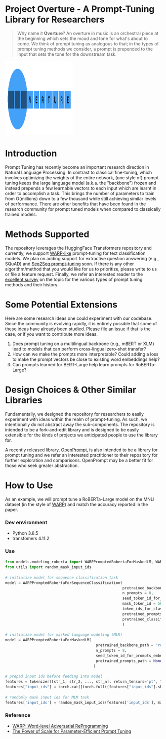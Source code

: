 # Project Overture - A Prompt-Tuning Library for Researchers
> Why name it **Overture**? An overture in music is an orchestral piece at the beginning which sets the mood and tone for what's about to come. We think of prompt tuning as analogous to that; in the types of prompt tuning methods we consider, a prompt is prepended to the input that sets the tone for the downstream task. 
<p>
    <img src="figures/overture_logo.png" width="220" height="240" />
</p>

# Introduction
Prompt Tuning has recently become an important research direction in Natural Language Processing. In contrast to classical fine-tuning, which involves optimizing the weights of the entire network, (one style of) prompt tuning keeps the large language model (a.k.a. the "backbone") frozen and instead prepends a few learnable vectors to each input which are learnt in order to accomplish a task. This brings the number of parameters to train from O(millions) down to a few thousand while still achieving similar levels of performance. There are other benefits that have been found in the research community for prompt tuned models when compared to classically trained models. 

# Methods Supported
The repository leverages the HuggingFace Transformers repository and currently, we support [WARP-like](https://arxiv.org/abs/2101.00121) prompt-tuning for text classification models. We plan on adding support for extractive question answering (e.g., SQuAD) and [Seq2Seq prompt-tuning](https://arxiv.org/abs/2104.08691v1) soon. If there is any other algorithm/method that you would like for us to prioritize, please write to us or file a feature request. Finally, we refer an interested reader to the [excellent survey](http://pretrain.nlpedia.ai/) on the topic for the various types of prompt tuning methods and their history. 

# Some Potential Extensions
Here are some research ideas one could experiment with our codebase. Since the community is evolving rapidly, it is entirely possible that some of these ideas have already been studied. Please file an issue if that is the case, or if you want to contribute more ideas. 

1. Does prompt tuning on a multilingual backbone (e.g., mBERT or XLM) lead to models that can perform cross-lingual zero-shot transfer?
2. How can we make the prompts more interpretable? Could adding a loss to make the prompt vectors be close to existing word embeddings help?
3. Can prompts learned for BERT-Large help learn prompts for RoBERTa-Large? 

# Design Choices & Other Similar Libraries 

Fundamentally, we designed the repository for researchers to easily experiment with ideas within the realm of prompt-tuning. As such, we intentionally do not abstract away the sub-components. The repository is intended to be a fork-and-edit library and is designed to be easily extensible for the kinds of projects we anticipated people to use the library for. 

A recently released library, [OpenPrompt](https://github.com/thunlp/OpenPrompt), is also intended to be a library for prompt tuning and we refer an interested practitioner to their repository for further exploration and comparisons. OpenPrompt may be a better fit for those who seek greater abstraction.

# How to Use

As an example, we will prompt tune a RoBERTa-Large model on the MNLI dataset (in the style of [WARP](https://arxiv.org/abs/2101.00121)) and match the accuracy reported in the paper. 
### Dev environment
- Python 3.8.5
- transfomers 4.11.2

### Use
```python
from models.modeling_roberta import WARPPromptedRobertaForMaskedLM, WARPPromptedRobertaForSequenceClassification
from utils import random_mask_input_ids

# initialize model for sequence classification task
model = WARPPromptedRobertaForSequenceClassification(
                                                     pretrained_backbone_path = "roberta-large",                 
                                                     n_prompts = 8, 
                                                     seed_token_id_for_prompts_embeddings = 50264,
                                                     mask_token_id = 50264,
                                                     token_ids_for_classification_head = [10932, 38908], # "yes"/"instead"
                                                     pretrained_prompts_path = None,
                                                     pretrained_classifier_path = None
                                                     )
                                                     
# initialize model for masked language modeling (MLM)
model = WARPPromptedRobertaForMaskedLM(
                                         pretrained_backbone_path = "roberta-large",                 
                                         n_prompts = 8, 
                                         seed_token_id_for_prompts_embeddings = 50264,
                                         pretrained_prompts_path = None
                                        )
                                        
# prepad input ids before feeding into model
features = tokenizer([str_1, str_2, ..., str_n], return_tensors='pt', truncation=True, padding=True)
features["input_ids"] = torch.cat([torch.full((features["input_ids"].shape[0], n_prompts), 0), features['input_ids']], 1)

# randomly mask input ids for MLM task
features['input_ids'] = random_mask_input_ids(features['input_ids'], mask_token_id, prob = .15)
```

### Reference
- [WARP: Word-level Adversarial ReProgramming](https://aclanthology.org/2021.acl-long.381.pdf)
- [The Power of Scale for Parameter-Efficient Prompt Tuning](https://arxiv.org/abs/2104.08691v1)
